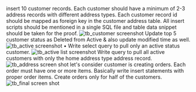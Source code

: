 insert 10 customer records. Each customer should have a minimum of 2-3 address records with different address types. Each customer record id should be mapped as foreign key in the customer address table. All insert scripts should be mentioned in a single SQL file and table data snippet should be taken for the proof.
![tb_customer screenshot](https://user-images.githubusercontent.com/125439711/234535462-0c4ca0f3-40b9-4153-9f43-1032ddb92250.png)
 Update top 5 customer status as Deleted from Active & also update modified time as well.
 ![tb_active screenshot](https://user-images.githubusercontent.com/125439711/234535687-5518d3a5-1dc9-4947-aac9-40524db53b29.png)
     • Write select query to pull only an active status customer.
![tb_active list screenshot](https://user-images.githubusercontent.com/125439711/234535845-e535f650-a8b7-490a-9f2b-40d049aa00c4.png)
Write query to pull all active customers with only the home address type address record.
![tb_address screen shot](https://user-images.githubusercontent.com/125439711/234536040-0db8d909-e3f8-40ac-bd52-cce752a93d51.png)
let's consider customer is creating orders. Each order must have one or more items. Basically write insert statements with proper order items. Create orders only for half of the customers.
![tb_final screen shot](https://user-images.githubusercontent.com/125439711/234536254-8da45572-7b80-4bec-b2a7-fa3db8ae1c4f.png)
